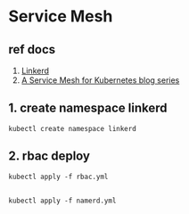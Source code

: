 # Service Mesh

## ref docs
1. [Linkerd](https://github.com/linkerd/linkerd)
2. [A Service Mesh for Kubernetes blog series](https://buoyant.io/2016/10/04/a-service-mesh-for-kubernetes-part-i-top-line-service-metrics/)

## 1. create namespace linkerd 
```
kubectl create namespace linkerd
```

## 2. rbac deploy
```
kubectl apply -f rbac.yml
```

##
```
kubectl apply -f namerd.yml
```